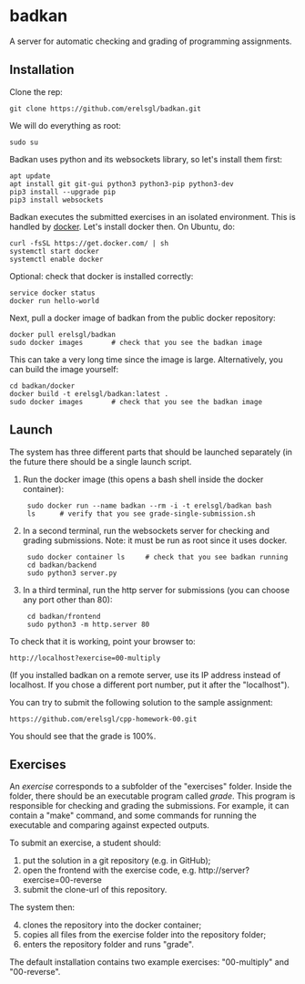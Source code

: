 # badkan
A server for automatic checking and grading of programming assignments.

## Installation

Clone the rep:

    git clone https://github.com/erelsgl/badkan.git
   
We will do everything as root:

    sudo su

Badkan uses python and its websockets library, 
so let's install them first:

    apt update
    apt install git git-gui python3 python3-pip python3-dev
    pip3 install --upgrade pip
    pip3 install websockets

Badkan executes the submitted exercises in an isolated environment. This is handled by [docker](https://www.docker.com/).
Let's install docker then. On Ubuntu, do:

    curl -fsSL https://get.docker.com/ | sh
    systemctl start docker
    systemctl enable docker
    
Optional: check that docker is installed correctly:

    service docker status
    docker run hello-world

Next, pull a docker image of badkan from the public docker repository:

    docker pull erelsgl/badkan
    sudo docker images       # check that you see the badkan image

This can take a very long time since the image is large.
Alternatively, you can build the image yourself:

    cd badkan/docker
    docker build -t erelsgl/badkan:latest .
    sudo docker images       # check that you see the badkan image

## Launch

The system has three different parts that should be launched separately 
(in the future there should be a single launch script.

1. Run the docker image (this opens a bash shell inside the docker container):

        sudo docker run --name badkan --rm -i -t erelsgl/badkan bash
        ls      # verify that you see grade-single-submission.sh

2. In a second terminal, run the websockets server for checking and grading submissions. 
Note: it must be run as root since it uses docker. 

        sudo docker container ls     # check that you see badkan running 
        cd badkan/backend
        sudo python3 server.py
    
3. In a third terminal, run the http server for submissions (you can choose any port other than 80):

        cd badkan/frontend
        sudo python3 -m http.server 80

To check that it is working, point your browser to:

    http://localhost?exercise=00-multiply
    
(If you installed badkan on a remote server, use its IP address instead of localhost. 
 If you chose a different port number, put it after the "localhost").

You can try to submit the following solution to the sample assignment:

    https://github.com/erelsgl/cpp-homework-00.git

You should see that the grade is 100%.


## Exercises

An *exercise* corresponds to a subfolder of the "exercises" folder.
Inside the folder, there should be an executable program
called *grade*. This program is responsible for checking and grading the submissions.
For example, it can contain a "make" command, 
and some commands for running the executable and comparing against expected outputs.

To submit an exercise, a student should:

1. put the solution in a git repository (e.g. in GitHub);
2. open the frontend with the exercise code, e.g. http://server?exercise=00-reverse 
3. submit the clone-url of this repository.

The system then:

4. clones the repository into the docker container;
5. copies all files from the exercise folder into the repository folder;
6. enters the repository folder and runs "grade".

The default installation contains two example exercises:
"00-multiply" and "00-reverse". 
